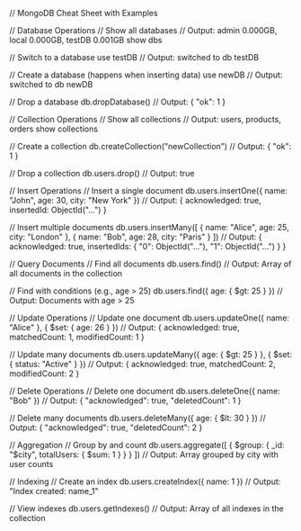 // MongoDB Cheat Sheet with Examples

// Database Operations
// Show all databases
// Output: admin      0.000GB, local      0.000GB, testDB     0.001GB
show dbs

// Switch to a database
use testDB // Output: switched to db testDB

// Create a database (happens when inserting data)
use newDB // Output: switched to db newDB

// Drop a database
db.dropDatabase() // Output: { "ok": 1 }

// Collection Operations
// Show all collections
// Output: users, products, orders
show collections

// Create a collection
db.createCollection("newCollection") // Output: { "ok": 1 }

// Drop a collection
db.users.drop() // Output: true

// Insert Operations
// Insert a single document
db.users.insertOne({ name: "John", age: 30, city: "New York" })
// Output: { acknowledged: true, insertedId: ObjectId("...") }

// Insert multiple documents
db.users.insertMany([
  { name: "Alice", age: 25, city: "London" },
  { name: "Bob", age: 28, city: "Paris" }
])
// Output: { acknowledged: true, insertedIds: { "0": ObjectId("..."), "1": ObjectId("...") } }

// Query Documents
// Find all documents
db.users.find()
// Output: Array of all documents in the collection

// Find with conditions (e.g., age > 25)
db.users.find({ age: { $gt: 25 } })
// Output: Documents with age > 25

// Update Operations
// Update one document
db.users.updateOne({ name: "Alice" }, { $set: { age: 26 } })
// Output: { acknowledged: true, matchedCount: 1, modifiedCount: 1 }

// Update many documents
db.users.updateMany({ age: { $gt: 25 } }, { $set: { status: "Active" } })
// Output: { acknowledged: true, matchedCount: 2, modifiedCount: 2 }

// Delete Operations
// Delete one document
db.users.deleteOne({ name: "Bob" })
// Output: { "acknowledged": true, "deletedCount": 1 }

// Delete many documents
db.users.deleteMany({ age: { $lt: 30 } })
// Output: { "acknowledged": true, "deletedCount": 2 }

// Aggregation
// Group by and count
db.users.aggregate([
  { $group: { _id: "$city", totalUsers: { $sum: 1 } } }
])
// Output: Array grouped by city with user counts

// Indexing
// Create an index
db.users.createIndex({ name: 1 }) // Output: "Index created: name_1"

// View indexes
db.users.getIndexes()
// Output: Array of all indexes in the collection


